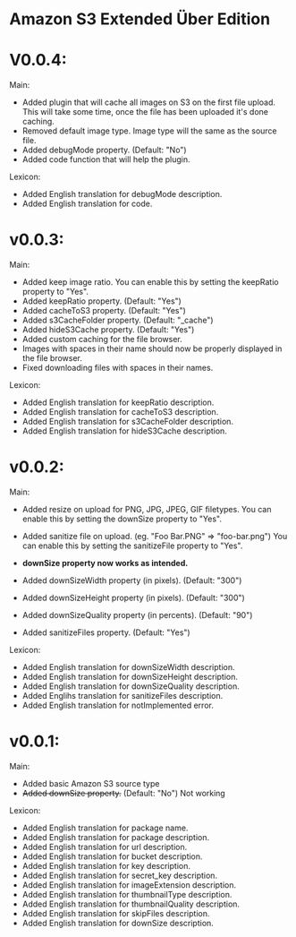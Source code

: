 Amazon S3 Extended Über Edition
==========
V0.0.4:
==========
Main:
- Added plugin that will cache all images on S3 on the first file upload.
  This will take some time, once the file has been uploaded it's done caching.
- Removed default image type. Image type will the same as the source file.
- Added debugMode property. (Default: "No")
- Added code function that will help the plugin.

Lexicon:
- Added English translation for debugMode description.
- Added English translation for code.

v0.0.3:
==========
Main:
- Added keep image ratio.
  You can enable this by setting the keepRatio property to "Yes".
- Added keepRatio property. (Default: "Yes")
- Added cacheToS3 property.  (Default: "Yes")
- Added s3CacheFolder property. (Default: "_cache")
- Added hideS3Cache property. (Default: "Yes")
- Added custom caching for the file browser.
- Images with spaces in their name should now be properly displayed in the file browser.
- Fixed downloading files with spaces in their names.

Lexicon:
- Added English translation for keepRatio description.
- Added English translation for cacheToS3 description.
- Added English translation for s3CacheFolder description.
- Added English translation for hideS3Cache description.


v0.0.2:
==========
Main:
- Added resize on upload for PNG, JPG, JPEG, GIF filetypes.
  You can enable this by setting the downSize property to "Yes".

- Added sanitize file on upload. (eg. "Foo Bar.PNG" => "foo-bar.png")
  You can enable this by setting the sanitizeFile property to "Yes".

- **downSize property now works as intended.**

- Added downSizeWidth property (in pixels). (Default: "300")
- Added downSizeHeight property (in pixels). (Default: "300")
- Added downSizeQuality property (in percents). (Default: "90")
- Added sanitizeFiles property. (Default: "Yes")

Lexicon:
- Added English translation for downSizeWidth description.
- Added English translation for downSizeHeight description.
- Added English translation for downSizeQuality description.
- Added Englihs translation for sanitizeFiles description.
- Added English translation for notImplemented error.


v0.0.1:
==========
Main:
- Added basic Amazon S3 source type
- ~~Added downSize property.~~ (Default: "No") Not working

Lexicon:
- Added English translation for package name.
- Added English translation for package description.
- Added English translation for url description.
- Added English translation for bucket description.
- Added English translation for key description.
- Added English translation for secret_key description.
- Added English translation for imageExtension description.
- Added English translation for thumbnailType description.
- Added English translation for thumbnailQuality description.
- Added English translation for skipFiles description.
- Added English translation for downSize description.